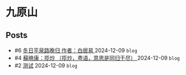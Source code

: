 # 九原山
## Posts
- #6 [冬日平泉路晚归 作者：白居易 ](articles/6.md) 2024-12-09 `blog`
- #4 [蘇暁康：揽炒 （揽炒，粤语，意思是同归于尽） ](articles/4.md) 2024-12-09 `blog`
- #2 [测试](articles/2.md) 2024-12-09 `blog`
